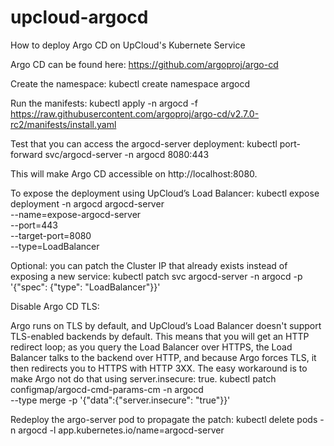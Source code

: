 # upcloud-argocd
How to deploy Argo CD on UpCloud's Kubernete Service

Argo CD can be found here: https://github.com/argoproj/argo-cd

Create the namespace:
kubectl create namespace argocd

Run the manifests:
kubectl apply -n argocd -f https://raw.githubusercontent.com/argoproj/argo-cd/v2.7.0-rc2/manifests/install.yaml

Test that you can access the argocd-server deployment:
kubectl port-forward svc/argocd-server -n argocd 8080:443

This will make Argo CD accessible on http://localhost:8080.

To expose the deployment using UpCloud’s Load Balancer:
kubectl expose deployment -n argocd argocd-server \
--name=expose-argocd-server \
--port=443 \
--target-port=8080 \
--type=LoadBalancer

Optional: you can patch the Cluster IP that already exists instead of exposing a new service:
kubectl patch svc argocd-server -n argocd -p '{"spec": {"type": "LoadBalancer"}}'

Disable Argo CD TLS:

Argo runs on TLS by default, and UpCloud’s Load Balancer doesn't support TLS-enabled backends by default. This means that you will get an HTTP redirect loop; as you query the Load Balancer over HTTPS, the Load Balancer talks to the backend over HTTP, and because Argo forces TLS, it then redirects you to HTTPS with HTTP 3XX. The easy workaround is to make Argo not do that using server.insecure: true.
kubectl patch configmap/argocd-cmd-params-cm -n argocd \
--type merge -p '{"data":{"server.insecure": "true"}}'

Redeploy the argo-server pod to propagate the patch:
kubectl delete pods -n argocd -l app.kubernetes.io/name=argocd-server
